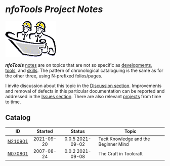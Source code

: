 <!-- index.md 0.0.5                 UTF-8                          2021-09-20
     ----1----|----2----|----3----|----4----|----5----|----6----|----7----|--*

                          NFOTOOLS PROJECT NOTES
     -->

# ***nfoTools** Project Notes*

![Hard Hat Area](../images/hardhat-logo.gif)

***nfoTools*** [notes](.) are on topics that are not so specific
as [developments](../dev), [tools](../tools), and
[skills](../skills).  The pattern of chronological cataloguing is the
same as for the other three, using
N-prefixed folios/pages.

I invite discussion about this topic in the
[Discussion section](https://github.com/orcmid/nfoTools/discussions).
Improvements and removal of defects in this particular documentation can be
reported and addressed in the
[Issues section](https://github.com/orcmid/nfoTools/issues).  There are also
relevant [projects](https://github.com/orcmid/nfoTools/projects) from time to
time.

## Catalog

| **ID** | **Started** | **Status** | **Topic** |
|   :-:   |   :-:   |  :-:   |  ---  |
| [N210901](N210901) | 2021-09-20 | 0.0.5 2021-09-02 | Tacit Knowledge and the Beginner Mind |
| [N070801](N070801) | 2007-08-24 | 0.0.2 2021-09-08 | The Craft in Toolcraft |

<!-- ----1----|----2----|----3----|----4----|----5----|----6----|----7----|--*

     0.0.5 2021-09-20T2:05Z Reflect 0.0.5 N210901
     0.0.4 2021-09-08T00:49Z Touch up on N070801
     0.0.3 2021-09-07T21:38Z Introduce N070801
     0.0.2 2021-09-03T18:41Z Cleanup and distinguish from dev/, skills/,
           and tools/.  Reference projects too.
     0.0.1 2021-09-02T23:26Z Add N21901
     0.0.0 2021-09-02T21:40Z Placehoder Hardhat Image and empty Catalog

               *** end of docs/notes/index.md ***
     -->
